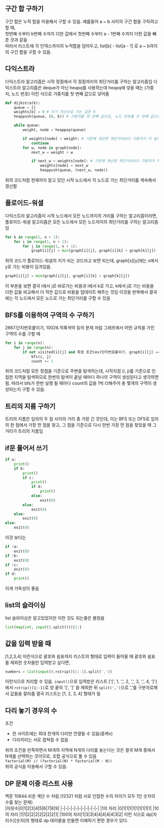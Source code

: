 ## 구간 합 구하기

구간 합은 누적 합을 이용해서 구할 수 있음. 예를들어 a ~ b 사이의 구간 합을 구하려고 할 때,  
첫번째 수부터 b번째 수까지 더한 값에서 첫번째 수부터 a - 1번째 수까지 더한 값을 뺴준 것과 같음  
따라서 리스트에 각 인덱스까지의 누적합을 담아두고, list[b] - list[a - 1] 로 a ~ b까지의 구간 합을 구할 수 있음.

## 다익스트라

다익스트라 알고리즘은 시작 정점에서 각 정점까지의 최단거리를 구하는 알고리즘임
다익스트라 알고리즘은 deque가 아닌 heapq를 사용하는데 heapq에 넣을 때는 (가중치, 노드 번호) 이런 식으로 가중치를 첫 번째 값으로 넣어줌

```python
def dijkstra(k):
    queue = []
    weights[k] = 0 # 자기 자신으로 가는 값은 0
    heappush(queue, (0, k)) # 가중치를 첫 번째 값으로, 노드 번호를 두 번째 값으로 넣음

    while queue:
        weight, node = heappop(queue)

        if weights[node] < weight: # 기존에 계산한 최단거리보다 가중치가 더 높다면 무시
            continue
        for w, node in graph[node]:
            next_w = weight + w

            if next_w < weights[node]: # 기존에 계산한 최단거리보다 가중치가 작다면
                weights[node] = next_w
                heappush(queue, (next_w, node))
```

위의 코드처럼 현재까지 알고 있던 시작 노드에서 각 노드로 가는 최단거리를 계속해서 갱신함

## 플로이드-워셜

다익스트라 알고리즘이 시작 노드에서 모든 노드까지의 거리를 구하는 알고리즘이라면,
플로이드-워셜 알고리즘은 모든 노드에서 모든 노드까지의 최단거리를 구하는 알고리즘임

```python
for k in range(1, n + 1):
    for i in range(1, n + 1):
        for j in range(1, n + 1):
            graph[i][j] = min(graph[i][j], graph[i][k] + graph[k][j])
```

위의 코드가 플로이드-워셜의 키가 되는 코드라고 보면 되는데, graph[x][y]에는 x에서 y로 가는 비용이 담겨있음.

```python
graph[i][j] = min(graph[i][j], graph[i][k] + graph[k][j])
```

이 부분을 보면 결국 i에서 j로 바로가는 비용과 i에서 k로 가고, k에서 j로 가는 비용을 더한 값을 비교해서 더 작은 값으로 비용을 업데이트 해주는 것임 이것을 반복해서 결국에는 각 노드에서 모든 노드로 가는 최단거리를 구할 수 있음

## BFS를 이용하여 구역의 수 구하기

2667.단지번호붙이기, 10026.적록색약 등의 문제 처럼 그래프에서 어떤 규칙을 가진 구역의 수를 구할 때

```python
for i in range(n):
    for j in range(n):
        if not visited[i][j] and 특정 조건(ex)단지번호붙이기. graph[i][j] == 1):
            bfs(i, j)
            count += 1
```

위의 코드처럼 모든 정점을 기준으로 주변을 탐색하는데, 시작지점 (i, j)를 기준으로 인접한 지역을 탐색하므로 한번의 탐색이 끝날 때마다 하나의 구역이 생성된다고 생각하면 됨. 따라서 bfs가 한번 실행 될 때마다 count의 값을 1씩 더해주어 총 몇개의 구역이 생성되는지 구할 수 있음.

## 트리의 지름 구하기

트리의 지름은 임의의 두 점 사이의 거리 중 가장 긴 것인데, 이는 BFS 또는 DFS로 임의의 한 점에서 가장 먼 점을 찾고, 그 점을 기준으로 다시 한번 가장 먼 점을 찾았을 때 그 거리가 트리의 지름임

## if문 풀어서 쓰기

```python
if a:
    print()
    if b:
        print()
        if c:
            print()
            if d:
                print()
            else:
                exit(0)
        else:
            exit(0)
    else:
        exit(0)
else:
    exit(0)
```

이것 보다는

```python
if !a:
    exit(0)
if !b:
    exit(0)
if !c:
    exit(0)
if d:
    print()
```

이게 가독성이 좋음

## list의 슬라이싱

list 슬라이싱은 알고있었지만
이런 것도 되는줄은 몰랐음

```python
list(map(int, input().split()))[1:]
```

## 값을 입력 받을 때

[1,2,3,4] 이런식으로 괄호와 쉼표까지 리스트의 형태로 입력이 들어올 때 괄호와 쉼표를 제외한 숫자들만 입력받고 싶다면,

```python
numbers = list(input().rstrip()[1:-1].split(','))
```

이런식으로 처리할 수 있음.
`input()`으로 입력받은 리스트 ['[', 1, ',', 2, ',', 3, ',', 4, ']']에서 `rstrip()[1:-1]`로 양 끝의 '[', ']' 을 제외한 뒤 `split(',')`으로 ','를 구분자로해서 값들을 잘라줌 결국 리스트는 [1, 2, 3, 4] 형태가 됨

## 다리 놓기 경우의 수

조건

- 한 사이트에는 최대 한개의 다리만 연결될 수 있음(중복x)
- 다리끼리는 서로 겹쳐질 수 없음

위의 조건을 만족하면서 M개의 지역에 N개의 다리를 놓는다는 것은 결국 M개 중에서 N개를 선택하는 것이므로, 조합 공식으로 풀 수 있음  
`factorial(M) // (factorial(N) * factorial(M - N))`  
위의 공식을 이용해서 구할 수 있음.

## DP 문제 이중 리스트 사용

백준 10844.쉬운 계단 수 처럼 (12321 처럼 서로 인접한 수의 차이가 모두 1인 숫자의 수를 찾는 문제)  
|자릿수|0|1|2|3|4|5|6|7|8|9|
|-|-|-|-|-|-|-|-|-|-|-|
|1의 자리 |0|1|1|1|1|1|1|1|1|1|
|10의 자리 |1|1|2|2|2|2|2|2|2|1|
|100의 자리|1|3|3|4|4|4|4|4|3|2|
이런 식으로 dp[자리수][숫자]의 형태로 dp 테이블을 만들면 이해하기 편한 경우가 있다.
